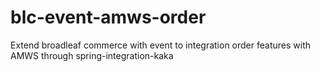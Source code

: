# blc-event-amws-order
Extend broadleaf commerce with event to integration order features with AMWS through spring-integration-kaka
